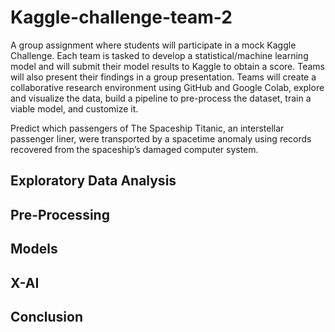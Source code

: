 # Kaggle-challenge-team-2

A group assignment where students will participate in a mock Kaggle Challenge. Each team is tasked to develop a statistical/machine learning model and will submit their model results to Kaggle to obtain a score. Teams will also present their findings in a group presentation. Teams will create a collaborative research environment using GitHub and Google Colab, explore and visualize the data, build a pipeline to pre-process the dataset, train a viable model, and customize it.

Predict which passengers of The Spaceship Titanic, an interstellar passenger liner, were transported by a spacetime anomaly using records recovered from the spaceship’s damaged computer system.

## Exploratory Data Analysis

## Pre-Processing

## Models

## X-AI

## Conclusion

